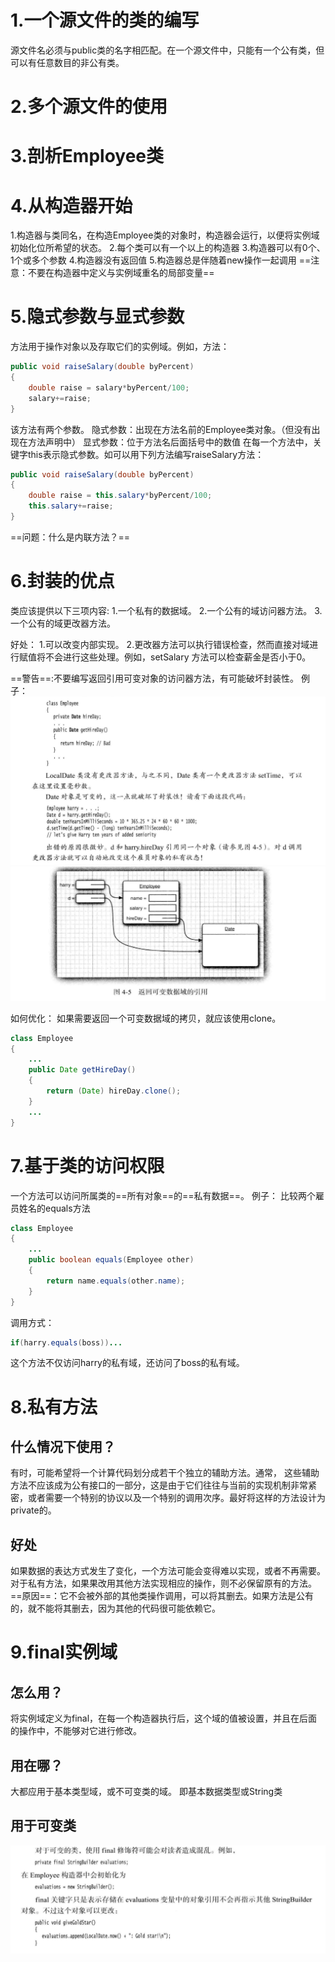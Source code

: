 # 1.一个源文件的类的编写
源文件名必须与public类的名字相匹配。在一个源文件中，只能有一个公有类，但可以有任意数目的非公有类。


# 2.多个源文件的使用



# 3.剖析Employee类




# 4.从构造器开始
1.构造器与类同名，在构造Employee类的对象时，构造器会运行，以便将实例域初始化位所希望的状态。
2.每个类可以有一个以上的构造器
3.构造器可以有0个、1个或多个参数
4.构造器没有返回值
5.构造器总是伴随着new操作一起调用
==注意：不要在构造器中定义与实例域重名的局部变量==

# 5.隐式参数与显式参数
方法用于操作对象以及存取它们的实例域。例如，方法：
```java
public void raiseSalary(double byPercent)
{   
    double raise = salary*byPercent/100;
    salary+=raise;
}
```
该方法有两个参数。
隐式参数：出现在方法名前的Employee类对象。（但没有出现在方法声明中）
显式参数：位于方法名后面括号中的数值
在每一个方法中，关键字this表示隐式参数。如可以用下列方法编写raiseSalary方法：
```java
public void raiseSalary(double byPercent)
{
    double raise = this.salary*byPercent/100;
    this.salary+=raise;
}
```

==问题：什么是内联方法？==


# 6.封装的优点
类应该提供以下三项内容:
1.一个私有的数据域。
2.一个公有的域访问器方法。
3.一个公有的域更改器方法。

好处：
1.可以改变内部实现。
2.更改器方法可以执行错误检查，然而直接对域进行赋值将不会进行这些处理。例如，setSalary 方法可以检查薪金是否小于0。

==警告==:不要编写返回引用可变对象的访问器方法，有可能破坏封装性。
例子：
![](images/2022-02-24-17-22-52.png)
![](images/2022-02-24-17-23-19.png)

如何优化：
如果需要返回一个可变数据域的拷贝，就应该使用clone。
```java
class Employee
{
    ...
    public Date getHireDay()
    {
        return (Date) hireDay.clone();
    }
    ...
}
```


# 7.基于类的访问权限
一个方法可以访问所属类的==所有对象==的==私有数据==。
例子：
比较两个雇员姓名的equals方法
```java
class Employee
{
    ...
    public boolean equals(Employee other)
    {
        return name.equals(other.name);
    }
}
```
调用方式：
```java
if(harry.equals(boss))...
```
这个方法不仅访问harry的私有域，还访问了boss的私有域。

# 8.私有方法
## 什么情况下使用？
有时，可能希望将一个计算代码划分成若干个独立的辅助方法。通常， 这些辅助方法不应该成为公有接口的一部分，这是由于它们往往与当前的实现机制非常紧密，或者需要一个特别的协议以及一个特别的调用次序。最好将这样的方法设计为private的。

## 好处
如果数据的表达方式发生了变化，一个方法可能会变得难以实现，或者不再需要。对于私有方法，如果果改用其他方法实现相应的操作，则不必保留原有的方法。==原因==：它不会被外部的其他类操作调用，可以将其删去。如果方法是公有的，就不能将其删去，因为其他的代码很可能依赖它。


# 9.final实例域
## 怎么用？
将实例域定义为final，在每一个构造器执行后，这个域的值被设置，并且在后面的操作中，不能够对它进行修改。

## 用在哪？
大都应用于基本类型域，或不可变类的域。
即基本数据类型或String类

## 用于可变类
![](images/2022-02-24-17-48-56.png)

